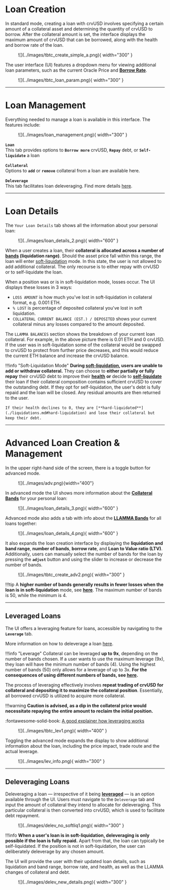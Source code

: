# **Loan Creation**

In standard mode, creating a loan with crvUSD involves specifying a certain amount of a collateral asset and determining the quantity of crvUSD to borrow. After the collateral amount is set, the interface displays the maximum amount of crvUSD that can be borrowed, along with the health and borrow rate of the loan.

<figure markdown>
  ![](../images/tbtc_create_simple_a.png){ width="300" }
  <figcaption></figcaption>
</figure>


The user interface (UI) features a dropdown menu for viewing additional loan parameters, such as the current Oracle Price and [**Borrow Rate**](./loan-concepts.md#borrow-rate).


<figure markdown>
  ![](../images/tbtc_loan_param.png){ width="300" }
  <figcaption></figcaption>
</figure>

---

# **Loan Management**

Everything needed to manage a loan is available in this interface. The features include:

<figure markdown>
  ![](../images/loan_management.png){ width="300" }
  <figcaption></figcaption>
</figure>

**`Loan`**   
This tab provides options to **`Borrow more`** crvUSD, **`Repay`** debt, or **`Self-liquidate`** a loan

**`Collateral`**  
Options to **`add`** or **`remove`** collateral from a loan are available here.

**`Deleverage`**   
This tab facilitates loan deleveraging. Find more details [here](#deleveraging-loans).

---

# **Loan Details**

The `Your Loan Details` tab shows all the information about your personal loan:

<figure markdown>
  ![](../images/loan_details_2.png){ width="600" }
  <figcaption></figcaption>
</figure>

When a user creates a loan, their **collateral is allocated across a number of [bands](./loan-concepts.md#bands-n) (liquidation range)**. Should the asset price fall within this range, the loan will enter [soft-liquidation](./liquidations.md#soft-liquidation) mode. In this state, the user is not allowed to add additional collateral. The only recourse is to either repay with crvUSD or to self-liquidate the loan.

When a position was or is in soft-liquidation mode, losses occur. The UI displays these losses in 3 ways:

- `LOSS AMOUNT` is how much you've lost in soft-liquidation in collateral format, e.g. 0.001 ETH.
- `% LOST` is percentage of deposited collateral you've lost in soft liquidation.
- `COLLATERAL CURRENT BALANCE (EST.) / DEPOSITED` shows your current collateral minus any losses compared to the amount deposited.

The `LLAMMA BALANCES` section shows the breakdown of your current loan collateral.  For example, in the above picture there is 0.01 ETH and 0 crvUSD.  If the user was in soft-liquidation some of the collateral would be swapped to crvUSD to protect from further price decreases, and this would reduce the current ETH balance and increase the crvUSD balance.


!!!info "Soft-Liquidation Mode"
    **During [soft-liquidation](./liquidations.md#soft-liquidation), users are unable to add or withdraw collateral.** They can choose to **either partially or fully repay** their crvUSD debt to improve their [**health**](./loan-concepts.md#loan-health) **or** decide to [**self-liquidate**](../lending/how-to-borrow.md#self-liquidate) their loan if their collateral composition contains sufficient crvUSD to cover the outstanding debt. If they opt for self-liquidation, the user's debt is fully repaid and the loan will be closed. Any residual amounts are then returned to the user.

    If their health declines to 0, they are [**hard-liquidated**](./liquidations.md#hard-liquidation) and lose their collateral but keep their debt.

---

# **Advanced Loan Creation & Management**

In the upper right-hand side of the screen, there is a toggle button for advanced mode.

<figure markdown>
  ![](../images/adv.png){width="400"}
  <figcaption></figcaption>
</figure>

In advanced mode the UI shows more information about the [**Collateral Bands**](./loan-concepts.md#bands-n) for your personal loan:

<figure markdown>
  ![](../images/loan_details_3.png){ width="600" }
  <figcaption></figcaption>
</figure>

Advanced mode also adds a tab with info about the [**LLAMMA Bands**](./loan-concepts.md#bands-n) for all loans together:

<figure markdown>
  ![](../images/loan_details_4.png){ width="600" }
  <figcaption></figcaption>
</figure>

It also expands the loan creation interface by displaying the **liquidation and band range**, **number of bands**, **borrow rate**, and **Loan to Value ratio (LTV)**. Additionally, users can manually select the number of bands for the loan by pressing the **`adjust`** button and using the slider to increase or decrease the number of bands.

<figure markdown>
  ![](../images/tbtc_create_adv2.png){ width="300" }
  <figcaption></figcaption>
</figure>

!!!tip
    A **higher number of bands generally results in fewer losses when the loan is in soft-liquidation** mode, see [**here**](./loan-concepts.md#loan-health). The maximum number of bands is 50, while the minimum is 4.

---

## **Leveraged Loans**

The UI offers a leveraging feature for loans, accessible by navigating to the **`Leverage`** tab.

More information on how to deleverage a loan [here](#deleveraging-loans).

!!!info "Leverage"
    Collateral can be leveraged **up to 9x**, depending on the number of bands chosen. If a user wants to use the maximum leverage (9x), they loan will have the minimum number of bands (4). Using the highest number of bands (50) only allows for a leverage of up to 3x. **For the consequences of using different numbers of bands, see [here](./loan-concepts.md#loan-health).**

The process of leveraging effectively involves **repeat trading of crvUSD for collateral and depositing it to maximize the collateral position**. Essentially, all borrowed crvUSD is utilized to acquire more collateral.  

!!!warning
    **Caution is advised, as a dip in the collateral price would necessitate repaying the entire amount to reclaim the initial position.**

:fontawesome-solid-book: [A good explainer how leveraging works](https://curve.substack.com/p/august-15-2023-all-or-nothing)

<figure markdown>
![](../images/tbtc_lev1.png){ width="400" }
<figcaption></figcaption>
</figure>

Toggling the advanced mode expands the display to show additional information about the loan, including the price impact, trade route and the actual leverage.

<figure markdown>
![](../images/lev_info.png){ width="300" }
<figcaption></figcaption>
</figure>

---

## **Deleveraging Loans**

Deleveraging a loan — irrespective of it being [**leveraged**](../crvusd/loan-creation.md#leveraged-loans)  — is an option available through the UI. Users must navigate to the `Deleverage` tab and input the amount of collateral they intend to allocate for deleveraging. This particular collateral is then converted into crvUSD, which is used to facilitate debt repayment.

<figure markdown>
  ![](../images/delev_no_softliq1.png){ width="300" }
  <figcaption></figcaption>
</figure>


!!!info
    **When a user's loan is in soft-liquidation, deleveraging is only possible if the loan is fully repaid.** Apart from that, the loan can typically be self-liquidated. If the position is not in soft-liquidation, the user can deliberately deleverage by any chosen amount.

The UI will provide the user with their updated loan details, such as liquidation and band range, borrow rate, and health, as well as the LLAMMA changes of collateral and debt.

<figure markdown>
![](../images/delev_new_details.png){ width="300" }
  <figcaption></figcaption>
</figure>
